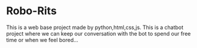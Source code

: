 # Robo-Rits
This is a web base project made by python,html,css,js. This is a chatbot project where we can keep our conversation with the bot  to spend our free time or when we feel bored...
